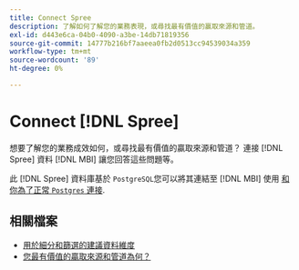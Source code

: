 ```yaml
---
title: Connect Spree
description: 了解如何了解您的業務表現，或尋找最有價值的贏取來源和管道。
exl-id: d443e6ca-04b0-4090-a3be-14db71819356
source-git-commit: 14777b216bf7aaeea0fb2d0513cc94539034a359
workflow-type: tm+mt
source-wordcount: '89'
ht-degree: 0%

---
```


# Connect [!DNL Spree]

想要了解您的業務成效如何，或尋找最有價值的贏取來源和管道？ 連接 [!DNL Spree] 資料 [!DNL MBI] 讓您回答這些問題等。

此 [!DNL Spree] 資料庫基於 `PostgreSQL`您可以將其連結至 [!DNL MBI] 使用 [和你為了正常 `Postgres` 連接](../integrations/postgresql.md).

## 相關檔案

* [用於細分和篩選的建議資料維度](../../../best-practices/segment-filter.md)
* [您最有價值的贏取來源和管道為何？](../../analysis/most-value-source-channel.md)
